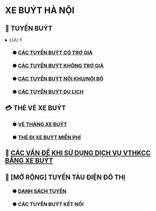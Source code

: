 # XE BUÝT HÀ NỘI
## 🚌 TUYẾN BUÝT
<details>
<summary>LƯU Ý</summary>
<br>

- **DỮ LIỆU**
> - Dữ liệu các tuyến thuộc Transerco được lấy từ [timbus.vn](http://timbus.vn/fleets.aspx), các tuyến thuộc Vinbus được lấy từ [Vinbus map](https://maps.vinbus.vn/hn) và các tuyến tư nhân còn lại được lấy từ [Busmap map](https://map.busmap.vn/hn)
> - Điểm đầu/cuối của một số tuyến được chỉnh sửa lại tên để đảm bảo tính nhất quán, ví dụ (Yên Phụ/Long Biên), sẽ khác một chút so với LED biểu thị trên xe hoặc tại các điểm dừng

- **LỖI**
> - Khi xem trên giao diện mobile sẽ bị khuyết thiếu màu nhận diện của tuyến

- **CHÚ THÍCH**
**〇**: như bình thường (các tuyến có thời gian chạy cuối tuần như ngày thường)<br>
**↔**:
> - Các tuyến có lộ trình vòng kín sẽ hiển thị đầu điểm là **[A ↔ B ↔ C]**, **[D ↔ E ↔ A]**
> - Các tuyến chạy lộ trình dài hoặc có trùng điểm đầu cuối với các tuyến khác sẽ được bổ sung chi tiết lộ trình bằng kí tự **↔**, ví dụ  (E05/E07)
</details>

### ⠀⠀● [CÁC TUYẾN BUÝT CÓ TRỢ GIÁ](https://github.com/alisznlong/XeBuytHanoi/blob/main/sub/buyt/BuytTroGia.md)
### ⠀⠀● [CÁC TUYẾN BUÝT KHÔNG TRỢ GIÁ](https://github.com/alisznlong/XeBuytHanoi/blob/main/sub/buyt/BuytKhongTroGia.md)
### ⠀⠀● [CÁC TUYẾN BUÝT NỘI KHU/NỘI BỘ](https://github.com/alisznlong/XeBuytHanoi/blob/main/sub/buyt/BuytNoiKhu.md)
### ⠀⠀● [CÁC TUYẾN BUÝT DU LỊCH](https://github.com/alisznlong/XeBuytHanoi/blob/main/sub/buyt/BuytDuLich.md)

## 💳 THẺ VÉ XE BUÝT
### ⠀⠀● [VÉ THÁNG XE BUÝT](https://github.com/alisznlong/XeBuytHanoi/blob/main/sub/theve/VeThang.md)
### ⠀⠀● [THẺ ĐI XE BUÝT MIỄN PHÍ](https://github.com/alisznlong/XeBuytHanoi/blob/main/sub/theve/TheMienPhi.md)

## 🚌 [CÁC VẤN ĐỀ KHI SỬ DỤNG DỊCH VỤ VTHKCC BẰNG XE BUÝT](https://github.com/alisznlong/XeBuytHanoi/blob/main/sub/buyt/VanDe.md)

## 🚂 [MỞ RỘNG] TUYẾN TÀU ĐIỆN ĐÔ THỊ
### ⠀⠀● [DANH SÁCH TUYẾN](https://github.com/alisznlong/XeBuytHanoi/blob/main/sub/taudien/DanhSach.md)
### ⠀⠀● CÁC TUYẾN BUÝT KẾT NỐI
